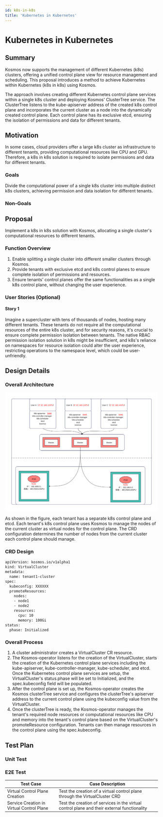 ```yaml
---
id: k8s-in-k8s
title: 'Kubernetes in Kubernetes'
---
```


# Kubernetes in Kubernetes

## Summary

Kosmos now supports the management of different Kubernetes (k8s) clusters, offering a unified control plane view for resource management and scheduling. This proposal introduces a method to achieve Kubernetes within Kubernetes (k8s in k8s) using Kosmos.

The approach involves creating different Kubernetes control plane services within a single k8s cluster and deploying Kosmos' ClusterTree service. The ClusterTree listens to the kube-apiserver address of the created k8s control plane and incorporates the current cluster as a node into the dynamically created control plane. Each control plane has its exclusive etcd, ensuring the isolation of permissions and data for different tenants.

## Motivation

In some cases, cloud providers offer a large k8s cluster as infrastructure to different tenants, providing computational resources like CPU and GPU. Therefore, a k8s in k8s solution is required to isolate permissions and data for different tenants.

### Goals

Divide the computational power of a single k8s cluster into multiple distinct k8s clusters, achieving permission and data isolation for different tenants.

### Non-Goals

## Proposal

Implement a k8s in k8s solution with Kosmos, allocating a single cluster's computational resources to different tenants.

### Function Overview

1. Enable splitting a single cluster into different smaller clusters through Kosmos.
2. Provide tenants with exclusive etcd and k8s control planes to ensure complete isolation of permissions and resources.
3. Ensure tenants' control planes offer the same functionalities as a single k8s control plane, without changing the user experience.

### User Stories (Optional)

#### Story 1

Imagine a supercluster with tens of thousands of nodes, hosting many different tenants. These tenants do not require all the computational resources of the entire k8s cluster, and for security reasons, it's crucial to ensure complete permission isolation between tenants. The native RBAC permission isolation solution in k8s might be insufficient, and k8s's reliance on namespaces for resource isolation could alter the user experience, restricting operations to the namespace level, which could be user-unfriendly.

## Design Details

### Overall Architecture

![Kubernetes_in_Kubernetes.svg](img/Kubernetes_in_Kubernetes.svg)

As shown in the figure, each tenant has a separate k8s control plane and etcd. Each tenant's k8s control plane uses Kosmos to manage the nodes of the current cluster as virtual nodes for the control plane. The CRD configuration determines the number of nodes from the current cluster each control plane should manage.

### CRD Design

````shell script
apiVersion: kosmos.io/v1alpha1
kind: VirtualCluster
metadata:
  name: tenant1-cluster
spec:
  kubeconfig: XXXXXX
  promoteResources:
    nodes:
    - node1
    - node2
    resources:
      cpu: 10
      memory: 100Gi
status:
  phase: Initialized
````

### Overall Process

1. A cluster administrator creates a VirtualCluster CR resource.
2. The Kosmos-operator listens for the creation of the VirtualCluster, starts the creation of the Kubernetes control plane services including the kube-apiserver, kube-controller-manager, kube-scheduler, and etcd. Once the Kubernetes control plane services are setup, the VirtualCluster's status.phase will be set to Initialized, and the spec.kubeconfig field will be populated.
3. After the control plane is set up, the Kosmos-operator creates the Kosmos clusterTree service and configures the clusterTree's apiserver address to the current control plane using the kubeconfig value from the VirtualCluster.
4. Once the clusterTree is ready, the Kosmos-operator manages the tenant's required node resources or computational resources like CPU and memory into the tenant's control plane based on the VirtualCluster's promoteResource configuration. Tenants can then manage resources in the control plane using the spec.kubeconfig.

## Test Plan

### Unit Test

### E2E Test

| Test Case                     | Case Description                                              |
| ----------------------------- | ------------------------------------------------------------- |
| Virtual Control Plane Creation | Test the creation of a virtual control plane through the VirtualCluster CRD |
| Service Creation in Virtual Control Plane | Test the creation of services in the virtual control plane and their external functionality |
